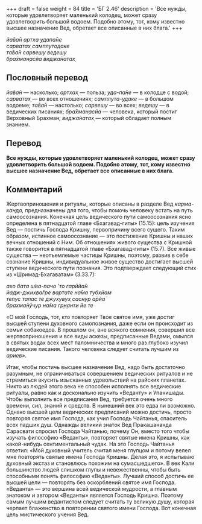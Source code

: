 +++
draft = false
weight = 84
title = 'БГ 2.46'
description = 'Все нужды, которые удовлетворяет маленький колодец, может сразу удовлетворить большой водоем. Подобно этому, тот, кому известно высшее назначение Вед, обретает все описанные в них блага.'
+++

_йа̄ва̄н артха удапа̄не  
сарватах̣ самплутодаке  
та̄ва̄н сарвешу ведешу  
бра̄хман̣асйа виджа̄натах̣_

## Пословный перевод

_йа̄ва̄н_ — насколько; _артхах̣_ — польза; _уда_\-_па̄не_ — в колодце с водой; _сарватах̣_ — во всех отношениях; _самплута_\-_удаке_ — в большом водоеме; _та̄ва̄н_ — настолько; _сарвешу_ — во всех; _ведешу_ — в ведических писаниях; _бра̄хман̣асйа_ — человека, который постиг Верховный Брахман; _виджа̄натах̣_ — который обладает полным знанием.

## Перевод

**Все нужды, которые удовлетворяет маленький колодец, может сразу удовлетворить большой водоем. Подобно этому, тот, кому известно высшее назначение Вед, обретает все описанные в них блага.**

## Комментарий

Жертвоприношения и ритуалы, которые описаны в разделе Вед _карма-канда,_ предназначены для того, чтобы помочь человеку встать на путь самоосознания. Конечная цель ведического пути самоосознания ясно определена в пятнадцатой главе «Бхагавад-гиты» (15.15): цель изучения Вед — постичь Господа Кришну, первопричину всего сущего. Таким образом, истинное самоосознание — это постижение Кришны и наших вечных отношений с Ним. Об отношениях живого существа с Кришной также говорится в пятнадцатой главе «Бхагавад-гиты» (15.7). Все живые существа — неотъемлемые частицы Кришны, поэтому, развив в себе сознание Кришны, индивидуальное живое существо достигает высшей ступени ведического пути познания. Это подтверждает следующий стих из «Шримад-Бхагаватам» (3.33.7):

_ахо бата ш́ва-пачо ’то гарӣйа̄н  
йадж-джихва̄гре вартате на̄ма тубхйам  
тепус тапас те джухувух̣ саснур а̄рйа̄  
брахма̄нӯчур на̄ма гр̣н̣анти йе те_

«О мой Господь, тот, кто повторяет Твое святое имя, уже достиг высшей ступени духовного самопознания, даже если он происходит из семьи собакоедов. В прошлом он, вне всякого сомнения, совершил все жертвоприношения и все виды аскезы, предписанные Ведами, омылся в святых водах всех мест паломничества и много раз глубоко изучил ведические писания. Такого человека следует считать лучшим из _ариев_».

Итак, чтобы постичь высшее назначение Вед, надо быть достаточно разумным, не ограничиваться совершением ведических ритуалов и не стремиться вкусить изысканных удовольствий на райских планетах. Никто из людей этого века не способен исполнять все ведические ритуалы, равно как и досконально изучить «Веданту» и Упанишады. Чтобы выполнить все предписания Вед, требуется очень много времени, сил, знаний и средств. В нынешний век это едва ли возможно. Однако высшей цели ведических предписаний можно достичь, просто повторяя святое имя Господа, как учил Господь Чайтанья, спаситель всех падших душ. Однажды великий знаток Вед Пракашананда Сарасвати спросил Господа Чайтанью, почему Он, вместо того чтобы изучать философию «Веданты», повторяет святые имена Кришны, как какой-нибудь сентиментальный чудак. На это Господь Чайтанья ответил: «Мой духовный учитель считал меня глупцом и потому велел мне повторять святые имена Господа Кришны. Делая это, я испытываю духовный экстаз и становлюсь похожим на сумасшедшего». В век Кали большинство людей слишком глупы и невежественны, чтобы быть способными понять философию «Веданты». Лучший способ достичь ее высшей цели — повторять без оскорблений святое имя Господа. «Веданта» — это вершина всей ведической мудрости, а главным знатоком и автором «Веданты» является Господь Кришна. Поэтому самым лучшим ведантистом следует считать ту великую душу, которая черпает блаженство в повторении святого имени Господа. Вот конечная цель мистического учения Вед.
